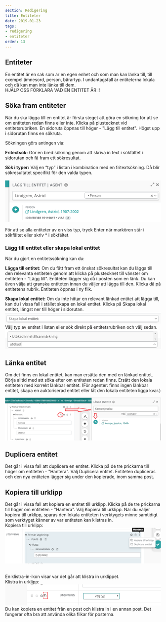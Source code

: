 ```yaml
---
section: Redigering
title: Entiteter
date: 2019-01-23
tags:
- redigering
- entiteter
order: 13
---
```



## Entiteter
En entitet är en sak som är en egen enhet och som man kan länka till, till exempel ämnesord, person, bärartyp. I undantagsfall är entiteterna lokala och då kan man inte länka till dem.  
HJÄLP OSS FÖRKLARA VAD EN ENTITET ÄR !!

## Söka fram entiteter
När du ska lägga till en entitet är första steget att göra en sökning för att se om entiteten redan finns eller inte. Klicka på plustecknet vid entitetsrubriken. En sidoruta öppnas till höger - "Lägg till entitet". Högst upp i sidorutan finns en sökruta. 

Sökningen görs antingen via:

**Fritextsök:**  Gör en bred sökning genom att skriva in text i sökfältet i sidorutan och få fram ett sökresultat.

**Sök i typer:** Välj en “typ” i listan i kombination med en fritextsökning. Då blir sökresultatet specifikt för den valda typen.  
<br>
![Länka till entitet](lankaentitet.png)  

För att se alla entiteter av en viss typ, tryck Enter när markören står i sökfältet eller skriv * i sökfältet.  

### Lägg till entitet eller skapa lokal entitet
När du gjort en entitetssökning kan du: 

**Lägga till entitet:**
Om du fått fram ett önskat sökresultat kan du lägga till den relevanta entiteten genom att klicka på plustecknet till vänster om entiteten - “Lägg till". Entiteten lägger sig då i posten som en länk. Du kan även välja att granska entiteten innan du väljer att lägga till den. Klicka då på entitetens rubrik. Entiteten öppnas i ny flik.  

**Skapa lokal entitet:**
Om du inte hittar en relevant länkad entitet att lägga till, kan du i vissa fall i stället skapa en lokal entitet. Klicka på Skapa lokal entitet, längst ner till höger i sidorutan.
![Lokal entitet steg 1](lokalentitet1.png)
<br>
Välj typ av entitet i listan eller sök direkt på entitetsrubriken och välj sedan.
![Lokal entitet steg 2](lokalentitet2.png)

## Länka entitet
Om det finns en lokal entitet, kan man ersätta den med en länkad entitet. Börja alltid med att söka efter om entiteten redan finns. Ersätt den lokala entiteten med korrekt länkbar entitet. (För agenter: finns ingen länkbar entitet, skapa en auktoriserad entitet eller låt den lokala entiteten ligga kvar.) 

![Lokal entitet steg 3](lokalentitet3.png)


## Duplicera entitet
Det går i vissa fall att duplicera en entitet. Klicka på de tre prickarna till höger om entiteten - "Hantera". Välj Duplicera entitet. Entiteten dupliceras och den nya entiteten lägger sig under den kopierade, inom samma post.

## Kopiera till urklipp
Det går i vissa fall att kopiera en entitet till urklipp. Klicka på de tre prickarna till höger om entiteten - "Hantera". Välj Kopiera till urklipp. När du väljer kopiera till urklipp, sparas den lokala entiteten i verktygets minne samtidigt som verktyget känner av var entiteten kan klistras in.  
Kopiera till urklipp:  
![Kopiera till urklipp](kopieraurklipp.png)
<br><br>

 En klistra-in-ikon visar var det går att klistra in urklippet.  
Klistra in urklipp:  
![Klistra in urklipp](klistraurklipp.png)
<br>
Du kan kopiera en entitet från en post och klistra in i en annan post. Det fungerar ofta bra att använda olika flikar för posterna.  
